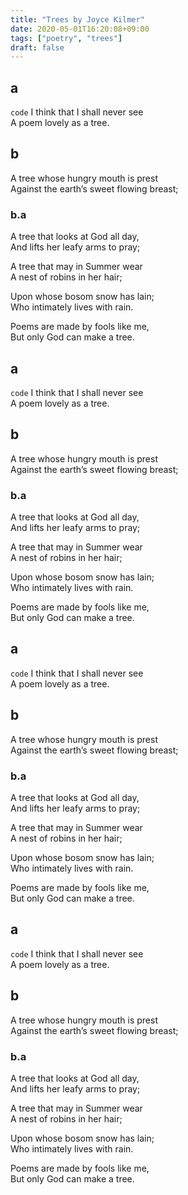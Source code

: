 ```yaml
---
title: "Trees by Joyce Kilmer"
date: 2020-05-01T16:20:08+09:00
tags: ["poetry", "trees"]
draft: false
---
```


## a
`code`
I think that I shall never see  
A poem lovely as a tree.

## b
A tree whose hungry mouth is prest  
Against the earth’s sweet flowing breast;

### b.a
A tree that looks at God all day,  
And lifts her leafy arms to pray;

A tree that may in Summer wear  
A nest of robins in her hair;

Upon whose bosom snow has lain;  
Who intimately lives with rain.

Poems are made by fools like me,  
But only God can make a tree.


## a
`code`
I think that I shall never see  
A poem lovely as a tree.

## b
A tree whose hungry mouth is prest  
Against the earth’s sweet flowing breast;

### b.a
A tree that looks at God all day,  
And lifts her leafy arms to pray;

A tree that may in Summer wear  
A nest of robins in her hair;

Upon whose bosom snow has lain;  
Who intimately lives with rain.

Poems are made by fools like me,  
But only God can make a tree.


## a
`code`
I think that I shall never see  
A poem lovely as a tree.

## b
A tree whose hungry mouth is prest  
Against the earth’s sweet flowing breast;

### b.a
A tree that looks at God all day,  
And lifts her leafy arms to pray;

A tree that may in Summer wear  
A nest of robins in her hair;

Upon whose bosom snow has lain;  
Who intimately lives with rain.

Poems are made by fools like me,  
But only God can make a tree.


## a
`code`
I think that I shall never see  
A poem lovely as a tree.

## b
A tree whose hungry mouth is prest  
Against the earth’s sweet flowing breast;

### b.a
A tree that looks at God all day,  
And lifts her leafy arms to pray;

A tree that may in Summer wear  
A nest of robins in her hair;

Upon whose bosom snow has lain;  
Who intimately lives with rain.

Poems are made by fools like me,  
But only God can make a tree.
